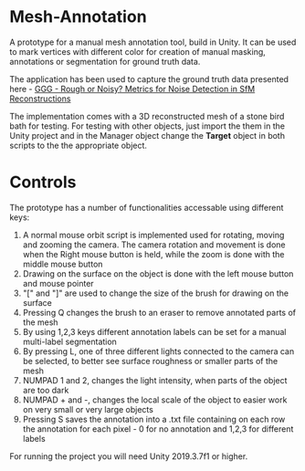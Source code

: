 # Mesh-Annotation
A prototype for a manual mesh annotation tool, build in Unity. It can be used to mark vertices with different color for creation of manual masking, annotations or segmentation for ground truth data.

The application has been used to capture the ground truth data presented here - [GGG - Rough or Noisy? Metrics for Noise Detection in SfM Reconstructions](https://data.mendeley.com/datasets/xtv5y29xvz/1)

The implementation comes with a 3D reconstructed mesh of a stone bird bath for testing. For testing with other objects, just import the them in the Unity project and in the Manager object change the **Target** object in both scripts to the the appropriate object. 

# Controls
The prototype has a number of functionalities accessable using different keys:

1. A normal mouse orbit script is implemented used for rotating, moving and zooming the camera. The camera rotation and movement is done when the Right mouse button is held, while the zoom is done with the middle mouse button
2. Drawing on the surface on the object is done with the left mouse button and mouse pointer
3. "\[" and "\]" are used to change the size of the brush for drawing on the surface
4. Pressing Q changes the brush to an eraser to remove annotated parts of the mesh
5. By using 1,2,3 keys different annotation labels can be set for a manual multi-label segmentation
6. By pressing L, one of three different lights connected to the camera can be selected, to better see surface roughness or smaller parts of the mesh
7. NUMPAD 1 and 2, changes the light intensity, when parts of the object are too dark
8. NUMPAD + and -, changes the local scale of the object to easier work on very small or very large objects
9. Pressing S saves the annotation into a .txt file containing on each row the annotation for each pixel - 0 for no annotation and 1,2,3 for different labels

For running the project you will need Unity 2019.3.7f1 or higher.
